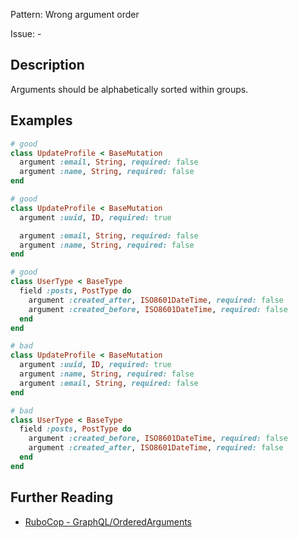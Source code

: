 Pattern: Wrong argument order

Issue: -

## Description

Arguments should be alphabetically sorted within groups.

## Examples

```ruby
# good
class UpdateProfile < BaseMutation
  argument :email, String, required: false
  argument :name, String, required: false
end

# good
class UpdateProfile < BaseMutation
  argument :uuid, ID, required: true

  argument :email, String, required: false
  argument :name, String, required: false
end

# good
class UserType < BaseType
  field :posts, PostType do
    argument :created_after, ISO8601DateTime, required: false
    argument :created_before, ISO8601DateTime, required: false
  end
end

# bad
class UpdateProfile < BaseMutation
  argument :uuid, ID, required: true
  argument :name, String, required: false
  argument :email, String, required: false
end

# bad
class UserType < BaseType
  field :posts, PostType do
    argument :created_before, ISO8601DateTime, required: false
    argument :created_after, ISO8601DateTime, required: false
  end
end
```

## Further Reading

* [RuboCop - GraphQL/OrderedArguments](https://github.com/DmitryTsepelev/rubocop-graphql/blob/master/lib/rubocop/cop/graphql/ordered_arguments.rb)
